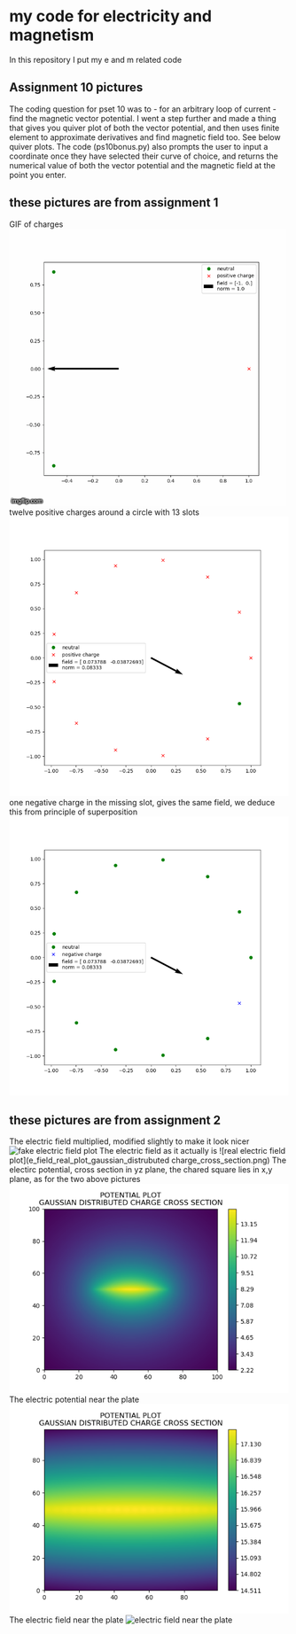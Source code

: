 # my code for electricity and magnetism

In this repository I put my e and m related code

## Assignment 10 pictures
The coding question for pset 10 was to - for an arbitrary loop of current - find the magnetic vector potential. I went a step further and made a thing that gives you quiver plot of both the vector potential, and then uses finite element to approximate derivatives and find magnetic field too. See below quiver plots. The code (ps10bonus.py) also prompts the user to input a coordinate once they have selected their curve of choice, and returns the numerical value of both the vector potential and the magnetic field at the point you enter. 

## these pictures are from assignment 1
GIF of charges
![check out this cool that i made for assignment 1](charges.gif)
twelve positive charges around a circle with 13 slots
![twelve positive charges around a circle with 13 slots](12positive_charges.png)
one negative charge in the missing slot, gives the same field, we deduce this from principle of superposition
![one negative charge around a circle with 13 slots](1negative_charge.png)

## these pictures are from assignment 2
The electric field multiplied, modified slightly to make it look nicer
![fake electric field plot](e_field_fake_plot_gaussian_distrubuted_charge_cross_section.png)
The electric field as it actually is
![real electric field plot](e_field_real_plot_gaussian_distrubuted charge_cross_section.png)
The electirc potential, cross section in yz plane, the chared square lies in x,y plane, as for the two above pictures
![potential plot of gaussian plate](potential_plot_guassian_distrubuted_charge_cross_section.png)
The electric potential near the plate
![potential plot uniform plate near the plate](potential_plot_uniform.png)
The electric field near the plate
![electric field near the plate](uniform_field_zoom.pn)




